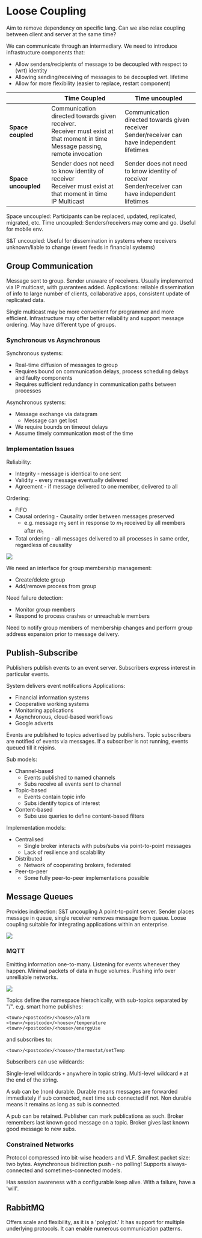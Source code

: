 # Loose Coupling

Aim to remove dependency on specific lang. Can we also relax coupling between client and server at the same time?

We can communicate through an intermediary. We need to introduce infrastructure components that:

* Allow senders/recipients of message to be decoupled with respect to (wrt) identity
* Allowing sending/receiving of messages to be decoupled wrt. lifetime
* Allow for more flexibility (easier to replace, restart component)

|                     | Time Coupled                                                 | Time uncoupled                                               |
| ------------------- | ------------------------------------------------------------ | ------------------------------------------------------------ |
| **Space coupled**   | Communication directed towards given receiver.<br />Receiver must exist at that moment in time<br />Message passing, remote invocation | Communication directed towards given receiver<br />Sender/receiver can have independent lifetimes |
| **Space uncoupled** | Sender does not need to know identity of receiver<br />Receiver must exist at that moment in time<br />IP Multicast | Sender does not need to know identity of receiver<br />Sender/receiver can have independent lifetimes |

Space uncoupled: Participants can be replaced, updated, replicated, migrated, etc.
Time uncoupled: Senders/receivers may come and go. Useful for mobile env.

S&T uncoupled: Useful for dissemination in systems where receivers unknown/liable to change (event feeds in financial systems)

## Group Communication

Message sent to group. Sender unaware of receivers. Usually implemented via IP multicast, with guarantees added.
Applications: reliable dissemination of info to large number of clients, collaborative apps, consistent update of replicated data.

Single multicast may be more convenient for programmer and more efficient. Infrastructure may offer better reliability and support message ordering.
May have different type of groups.

### Synchronous vs Asynchronous

Synchronous systems:

* Real-time diffusion of messages to group
* Requires bound on communication delays, process scheduling delays and faulty components
* Requires sufficient redundancy in communication paths between processes

Asynchronous systems:

* Message exchange via datagram
  * Message can get lost
* We require bounds on timeout delays
* Assume timely communication most of the time

### Implementation Issues

Reliability:

* Integrity - message is identical to one sent
* Validity - every message eventually delivered
* Agreement - if message delivered to one member, delivered to all

Ordering:

* FIFO
* Causal ordering - Causality order between messages preserved
  * e.g. message $m_2$ sent in response to $m_1$ received by all members after $m_1$
* Total ordering - all messages delivered to all processes in same order, regardless of causality

![](loose1.png)

We need an interface for group membership management:

* Create/delete group
* Add/remove process from group

Need failure detection:

* Monitor group members
* Respond to process crashes or unreachable members

Need to notify group members of membership changes and perform group address expansion prior to message delivery.

## Publish-Subscribe

Publishers publish events to an event server.
Subscribers express interest in particular events.

System delivers event notifcations
Applications:

* Financial information systems
* Cooperative working systems
* Monitoring applications
* Asynchronous, cloud-based workflows
* Google adverts

Events are published to topics advertised by publishers. Topic subscribers are notified of events via messages. If a subscriber is not running, events queued till it rejoins.

Sub models:

* Channel-based
  * Events published to named channels
  * Subs receive all events sent to channel
* Topic-based
  * Events contain topic info
  * Subs identify topics of interest
* Content-based
  * Subs use queries to define content-based filters

Implementation models:

* Centralised
  * Single broker interacts with pubs/subs via point-to-point messages
  * Lack of resilience and scalability
* Distributed
  * Network of cooperating brokers, federated
* Peer-to-peer
  * Some fully peer-to-peer implementations possible

## Message Queues

Provides indirection: S&T uncoupling
A point-to-point server. Sender places message in queue, single receiver removes message from queue. Loose coupling suitable for integrating applications within an enterprise.

![](loose2.png)

### MQTT

Emitting information one-to-many. Listening for events whenever they happen. Minimal packets of data in huge volumes. Pushing info over unrelliable networks.

![](loose3.png)

Topics define the namespace hierachically, with sub-topics separated by "/".
e.g. smart home publishes:

```
<town>/<postcode>/<house>/alarm
<town>/<postcode>/<house>/temperature
<town>/<postcode>/<house>/energyUse
```

and subscribes to:

```
<town>/<postcode>/<house>/thermostat/setTemp
```

Subscribers can use wildcards:

Single-level wildcards ``+`` anywhere in topic string. Multi-level wildcard ``#`` at the end of the string.

A sub can be (non) durable. Durable means messages are forwarded immediately if sub connected, next time sub connected if not. Non durable means it remains as long as sub is connected.

A pub can be retained. Publisher can mark publications as such. Broker remembers last known good message on a topic. Broker gives last known good message to new subs.

### Constrained Networks

Protocol compressed into bit-wise headers and VLF.
Smallest packet size: two bytes.
Asynchronous bidirection push - no polling!
Supports always-connected and sometimes-connected models.

Has session awareness with a configurable keep alive. With a failure, have a 'will'.

## RabbitMQ

Offers scale and flexibility, as it is a 'polyglot.' It has support for multiple underlying protocols. It can enable numerous communication patterns.